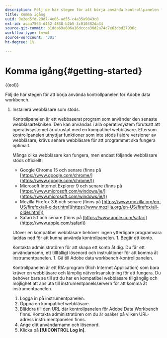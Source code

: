 ```yaml
---
description: Följ de här stegen för att börja använda kontrollpanelen för Adobe data workbench.
title: Komma igång
uuid: 9e2ed5fd-29d7-4e06-ad55-c4a35a9043c8
exl-id: acaa7563-d462-4838-b2b5-3c010382da34
source-git-commit: b1dda69a606a16dccca30d2a74c7e63dbd27936c
workflow-type: tm+mt
source-wordcount: '301'
ht-degree: 1%

---
```


# Komma igång{#getting-started}

{{eol}}

Följ de här stegen för att börja använda kontrollpanelen för Adobe data workbench.

1. Installera webbläsare som stöds.

   Kontrollpanelen är ett webbaserat program som använder den senaste webbläsartekniken. Den kan användas i alla operativsystem förutsatt att operativsystemet är utrustat med en kompatibel webbläsare. Eftersom kontrollpanelen utnyttjar funktioner som inte stöds i äldre versioner av webbläsare, krävs senare webbläsare för att programmet ska fungera optimalt.

   Många olika webbläsare kan fungera, men endast följande webbläsare stöds officiellt:

   * Google Chrome 15 och senare (finns på [https://www.google.com/chrome/](https://www.google.com/chrome/))
   * Microsoft Internet Explorer 9 och senare (finns på [https://www.microsoft.com/windows/ie/](https://www.microsoft.com/windows/ie/))
   * Mozilla Firefox 3.6 och senare (finns på [https://www.mozilla.org/en-US/firefox/all-older.html](https://www.mozilla.org/en-US/firefox/all-older.html))
   * Safari 5.1 och senare (finns på [https://www.apple.com/safari](https://www.apple.com/safari))

   Utöver en kompatibel webbläsare behöver ingen ytterligare programvara laddas ned för att kunna använda kontrollpanelen. 1. Begär ett konto.

   Kontakta administratören för att skapa ett konto åt dig. Du får ett användarnamn, ett tillfälligt lösenord och instruktioner för att komma åt instrumentpanelen. 1. Gå till Adobe data workbench-kontrollpanelen.

   Kontrollpanelen är ett RIA-program (Rich Internet Application) som bara kräver en webbläsare och lämplig nätverksanslutning för att fungera. Du behöver bara se till att du har en kompatibel webbläsare tillgänglig och möjlighet att ansluta till instrumentpanelsservern för att komma åt instrumentpanelen.
   1. Logga in på instrumentpanelen.
   1. Öppna en kompatibel webbläsare.
   1. Bläddra till den URL där kontrollpanelen för Adobe Data Workbench finns. Kontakta administratören om du är osäker på vilken URL-adress instrumentpanelen finns.
   1. Ange ditt användarnamn och lösenord.
   1. Klicka på **[!UICONTROL Log in]**.
